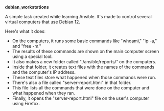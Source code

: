<b>debian_workstations</b>

A simple task created while learning Ansible. It's made to control several virtual computers that use Debian 12.

Here's what it does:

- On the computers, it runs some basic commands like "whoami," "ip -a," and "free -m."
- The results of these commands are shown on the main computer screen using a special tool.
- It also makes a new folder called "./ansible/reports/" on the computers.
- Inside that folder, it creates text files with the names of the commands and the computer's IP address.
- These text files store what happened when those commands were run.
- There's also a file called "server-report.html" in that folder.
- This file lists all the commands that were done on the computer and what happened when they ran.
- Finally, it opens the "server-report.html" file on the user's computer using Firefox.
